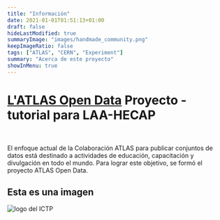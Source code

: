 ```yaml
---
title: "Información"
date: 2021-01-01T01:51:13+01:00
draft: false
hideLastModified: true
summaryImage: "images/handmade_community.png"
keepImageRatio: false
tags: ["ATLAS", "CERN", "Experiment"]
summary: "Acerca de este proyecto"
showInMenu: true
---
```

# **[L'ATLAS Open Data](http://opendata.atlas.cern)** Proyecto - tutorial para LAA-HECAP

&nbsp;

El enfoque actual de la Colaboración ATLAS para publicar conjuntos de datos está destinado a actividades de educación, capacitación y divulgación en todo el mundo. Para lograr este objetivo, se formó el proyecto ATLAS Open Data.
 
 
 ## Esta es una imagen
 
 ![logo del ICTP](https://moodle.ictp.it/moodle/pluginfile.php/1/core_admin/logocompact/300x300/1647420775/logo-compact.png)
